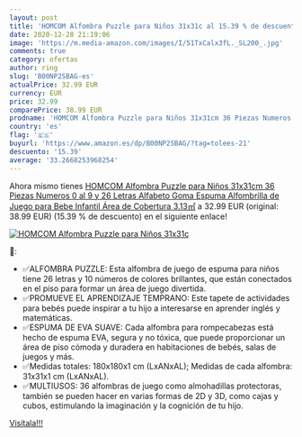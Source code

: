 ```yaml
---
layout: post
title: 'HOMCOM Alfombra Puzzle para Niños 31x31c al 15.39 % de descuento'
date: 2020-12-28 21:19:06
image: 'https://m.media-amazon.com/images/I/51TxCalx3fL._SL200_.jpg'
comments: true
category: ofertas
author: ring
slug: 'B00NP2SBAG-es'
actualPrice: 32.99 EUR
currency: EUR
price: 32.99
comparePrice: 38.99 EUR
prodname: 'HOMCOM Alfombra Puzzle para Niños 31x31cm 36 Piezas Numeros 0 al 9 y 26 Letras Alfabeto Goma Espuma Alfombrilla de Juego para Bebe Infantil Área de Cobertura 3.13㎡'
country: 'es'
flag: '🇪🇸'
buyurl: 'https://www.amazon.es/dp/B00NP2SBAG/?tag=tolees-21'
descuento: '15.39'
average: '33.2668253968254'
---
```


Ahora mismo tienes [HOMCOM Alfombra Puzzle para Niños 31x31cm 36 Piezas Numeros 0 al 9 y 26 Letras Alfabeto Goma Espuma Alfombrilla de Juego para Bebe Infantil Área de Cobertura 3.13㎡](https://www.amazon.es/dp/B00NP2SBAG/?tag=tolees-21) a 32.99 EUR (original: 38.99 EUR) (15.39 %  de descuento) en el siguiente enlace!

[![HOMCOM Alfombra Puzzle para Niños 31x31c](https://m.media-amazon.com/images/I/51TxCalx3fL._SL200_.jpg)](https://www.amazon.es/dp/B00NP2SBAG/?tag=tolees-21)

🔎:

- ✅ALFOMBRA PUZZLE: Esta alfombra de juego de espuma para niños tiene 26 letras y 10 números de colores brillantes, que están conectados en el piso para formar un área de juego divertida.
- ✅PROMUEVE EL APRENDIZAJE TEMPRANO: Este tapete de actividades para bebés puede inspirar a tu hijo a interesarse en aprender inglés y matemáticas.
- ✅ESPUMA DE EVA SUAVE: Cada alfombra para rompecabezas está hecho de espuma EVA, segura y no tóxica, que puede proporcionar un área de piso cómoda y duradera en habitaciones de bebés, salas de juegos y más.
- ✅Medidas totales: 180x180x1 cm (LxANxAL); Medidas de cada alfombra: 31x31x1 cm (LxANxAL).
- ✅MULTIUSOS: 36 alfombras de juego como almohadillas protectoras, también se pueden hacer en varias formas de 2D y 3D, como cajas y cubos, estimulando la imaginación y la cognición de tu hijo.

[Visítala!!!](https://www.amazon.es/dp/B00NP2SBAG/?tag=tolees-21)
